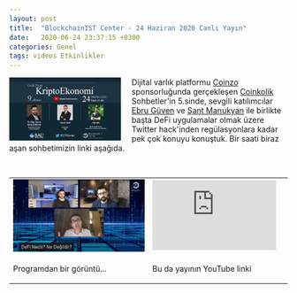 ```yaml
---
layout: post
title:  "BlockchainIST Center - 24 Haziran 2020 Canlı Yayın"
date:   2020-06-24 23:37:15 +0300
categories: Genel
tags: videos Etkinlikler
---
```


<img align="left" src="/assets/blokchainIST_canli_yayin_640.jpg" style="width:40%; padding-right:20px"> Dijital varlık platformu [Coinzo](https://www.coinzo.com/) sponsorluğunda gerçekleşen [Coinkolik](https://www.coinkolik.com) Sohbetler'in 5.sinde, sevgili katılımcılar [Ebru Güven](https://twitter.com/NEbruGuven) ve [Şant Manukyan](https://twitter.com/SantManukyan) ile birlikte başta DeFi uygulamalar olmak üzere Twitter hack'inden regülasyonlara kadar pek çok konuyu konuştuk. Bir saati biraz aşan sohbetimizin linki aşağıda. 

&nbsp;

<table><tr><td style="width:50%">
<img src="/assets/BlockchainIST_yayin_ekran_goruntusu_640.jpg">
</td>
<td style="width:50%">
<iframe width="224" height="126" src="https://www.youtube.com/embed/GaqFTo1rAN" frameborder="0" allowfullscreen></iframe></td></tr>
<tr><td style="width:50%; vertical-align:top">
<p>
Programdan bir görüntü...  
</p></td>
<td style="width:50%; vertical-align:top">
<p>Bu da yayının YouTube linki</p>
</td></tr>
</table>
